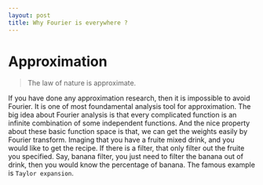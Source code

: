 ```yaml
---
layout: post
title: Why Fourier is everywhere ?
---
```


Approximation
=============

>The law of nature is approximate.

If you have done any approximation research, then it is impossible to avoid Fourier. It is one of most foundamental analysis tool for approximation.
The big idea about Fourier analysis is that every complicated function is an infinite combination of some independent functions. And the nice property about these basic function space is that, we can get the weights easily by Fourier transform. Imaging that you have a fruite mixed drink, and you would like to get the recipe. If there is a filter, that only filter out the fruite you specified. Say, banana filter, you just need to filter the banana out of drink, then you would know the percentage of banana. The famous example is `Taylor expansion`.


